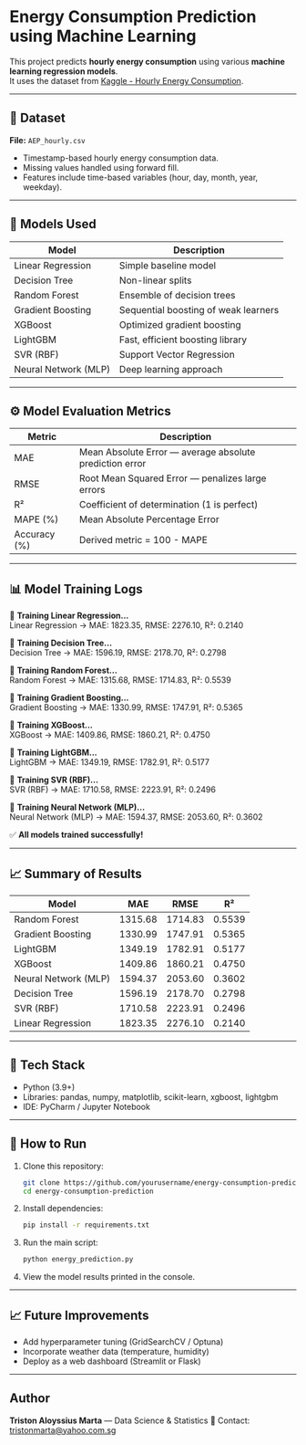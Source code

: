 # Energy Consumption Prediction using Machine Learning

This project predicts **hourly energy consumption** using various **machine learning regression models**.  
It uses the dataset from [Kaggle - Hourly Energy Consumption](https://www.kaggle.com/datasets/robikscube/hourly-energy-consumption).

---

## 📁 Dataset
**File:** `AEP_hourly.csv`  
- Timestamp-based hourly energy consumption data.  
- Missing values handled using forward fill.  
- Features include time-based variables (hour, day, month, year, weekday).

---

## 🧠 Models Used
| Model | Description |
|--------|--------------|
| Linear Regression | Simple baseline model |
| Decision Tree | Non-linear splits |
| Random Forest | Ensemble of decision trees |
| Gradient Boosting | Sequential boosting of weak learners |
| XGBoost | Optimized gradient boosting |
| LightGBM | Fast, efficient boosting library |
| SVR (RBF) | Support Vector Regression |
| Neural Network (MLP) | Deep learning approach |

---

## ⚙️ Model Evaluation Metrics
| Metric | Description |
|---------|--------------|
| MAE | Mean Absolute Error — average absolute prediction error |
| RMSE | Root Mean Squared Error — penalizes large errors |
| R² | Coefficient of determination (1 is perfect) |
| MAPE (%) | Mean Absolute Percentage Error |
| Accuracy (%) | Derived metric = 100 - MAPE |

---

## 📊 Model Training Logs

🔹 **Training Linear Regression...**  
Linear Regression → MAE: 1823.35, RMSE: 2276.10, R²: 0.2140  

🔹 **Training Decision Tree...**  
Decision Tree → MAE: 1596.19, RMSE: 2178.70, R²: 0.2798  

🔹 **Training Random Forest...**  
Random Forest → MAE: 1315.68, RMSE: 1714.83, R²: 0.5539  

🔹 **Training Gradient Boosting...**  
Gradient Boosting → MAE: 1330.99, RMSE: 1747.91, R²: 0.5365  

🔹 **Training XGBoost...**  
XGBoost → MAE: 1409.86, RMSE: 1860.21, R²: 0.4750  

🔹 **Training LightGBM...**  
LightGBM → MAE: 1349.19, RMSE: 1782.91, R²: 0.5177  

🔹 **Training SVR (RBF)...**  
SVR (RBF) → MAE: 1710.58, RMSE: 2223.91, R²: 0.2496  

🔹 **Training Neural Network (MLP)...**  
Neural Network (MLP) → MAE: 1594.37, RMSE: 2053.60, R²: 0.3602  

✅ **All models trained successfully!**

---

## 📈 Summary of Results

| Model | MAE | RMSE | R² |
|--------|------|------|----|
| Random Forest | 1315.68 | 1714.83 | 0.5539 |
| Gradient Boosting | 1330.99 | 1747.91 | 0.5365 |
| LightGBM | 1349.19 | 1782.91 | 0.5177 |
| XGBoost | 1409.86 | 1860.21 | 0.4750 |
| Neural Network (MLP) | 1594.37 | 2053.60 | 0.3602 |
| Decision Tree | 1596.19 | 2178.70 | 0.2798 |
| SVR (RBF) | 1710.58 | 2223.91 | 0.2496 |
| Linear Regression | 1823.35 | 2276.10 | 0.2140 |

---

## 🧩 Tech Stack
- Python (3.9+)
- Libraries: pandas, numpy, matplotlib, scikit-learn, xgboost, lightgbm
- IDE: PyCharm / Jupyter Notebook

---

## 🚀 How to Run
1. Clone this repository:
   ```bash
   git clone https://github.com/yourusername/energy-consumption-prediction.git
   cd energy-consumption-prediction
   ```
2. Install dependencies:
   ```bash
   pip install -r requirements.txt
   ```
3. Run the main script:
   ```bash
   python energy_prediction.py
   ```
4. View the model results printed in the console.

---

## 📈 Future Improvements
- Add hyperparameter tuning (GridSearchCV / Optuna)
- Incorporate weather data (temperature, humidity)
- Deploy as a web dashboard (Streamlit or Flask)

---

## Author
**Triston Aloyssius Marta** — Data Science & Statistics
📧 Contact: tristonmarta@yahoo.com.sg

